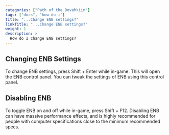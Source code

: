 ```yaml
---
categories: ["Path of the Dovahkiin"]
tags: ["docs", "how do i"] 
title: "...Change ENB settings?"
linkTitle: "...Change ENB settings?"
weight: 1
description: >
  How do I change ENB settings?
---
```


## Changing ENB Settings

To change ENB settings, press Shift + Enter while in-game. This will open the ENB control panel. You can tweak the settings of ENB using this control panel.

## Disabling ENB

To toggle ENB on and off while in-game, press Shift + F12. Disabling ENB can have massive performance effects, and is highly recommended for people with computer specifications close to the minimum recommended specs. 